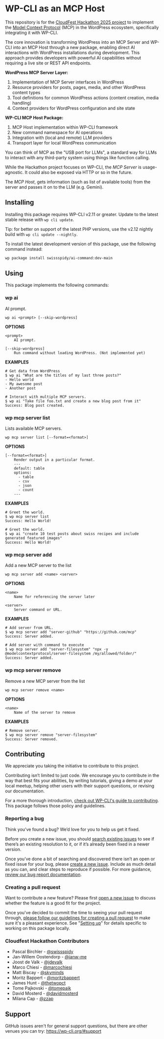 # WP-CLI as an MCP Host

This repository is for the [CloudFest Hackathon 2025 project](https://hackathon.cloudfest.com/project/wp-cli-mcp-host/) to implement the [Model Context Protocol](https://modelcontextprotocol.io/) (MCP) in the WordPress ecosystem, specifically integrating it with WP-CLI.

The core innovation is transforming WordPress into an MCP Server and WP-CLI into an MCP Host through a new package, enabling direct AI interactions with WordPress installations during development. This approach provides developers with powerful AI capabilities without requiring a live site or REST API endpoints.

**WordPress MCP Server Layer:**

1. Implementation of MCP Server interfaces in WordPress
2. Resource providers for posts, pages, media, and other WordPress content types
3. Tool definitions for common WordPress actions (content creation, media handling)
4. Context providers for WordPress configuration and site state

**WP-CLI MCP Host Package:**

1. MCP Host implementation within WP-CLI framework
2. New command namespace for AI operations
3. Integration with (local and remote) LLM providers
4. Transport layer for local WordPress communication

You can think of MCP as the "USB port for LLMs", a standard way for LLMs to interact with any third-party system using things like function calling.

While the Hackathon project focuses on WP-CLI, the _MCP Server_ is usage-agnostic. It could also be exposed via HTTP or so in the future.

The _MCP Host_, gets information (such as list of available tools) from the server and passes it on to the LLM (e.g. Gemini).

## Installing

Installing this package requires WP-CLI v2.11 or greater. Update to the latest stable release with `wp cli update`.

Tip: for better on support of the latest PHP versions, use the v2.12 nightly build with `wp cli update --nightly`.

To install the latest development version of this package, use the following command instead:

```bash
wp package install swissspidy/ai-command:dev-main
```


## Using

This package implements the following commands:

### wp ai

AI prompt.

~~~
wp ai <prompt> [--skip-wordpress]
~~~

**OPTIONS**

	<prompt>
		AI prompt.

	[--skip-wordpress]
		Run command without loading WordPress. (Not implemented yet)

**EXAMPLES**

    # Get data from WordPress
    $ wp ai "What are the titles of my last three posts?"
    - Hello world
    - My awesome post
    - Another post

    # Interact with multiple MCP servers.
    $ wp ai "Take file foo.txt and create a new blog post from it"
    Success: Blog post created.



### wp mcp server list

Lists available MCP servers.

~~~
wp mcp server list [--format=<format>]
~~~

**OPTIONS**

	[--format=<format>]
		Render output in a particular format.
		---
		default: table
		options:
		  - table
		  - csv
		  - json
		  - count
		---

**EXAMPLES**

    # Greet the world.
    $ wp mcp server list
    Success: Hello World!

    # Greet the world.
    $ wp ai "create 10 test posts about swiss recipes and include generated featured images"
    Success: Hello World!



### wp mcp server add

Add a new MCP server to the list

~~~
wp mcp server add <name> <server>
~~~

**OPTIONS**

	<name>
		Name for referencing the server later

	<server>
		Server command or URL.

**EXAMPLES**

    # Add server from URL.
    $ wp mcp server add "server-github" "https://github.com/mcp"
    Success: Server added.

    # Add server with command to execute
    $ wp mcp server add "server-filesystem" "npx -y @modelcontextprotocol/server-filesystem /my/allowed/folder/"
    Success: Server added.



### wp mcp server remove

Remove a new MCP server from the list

~~~
wp mcp server remove <name>
~~~

**OPTIONS**

	<name>
		Name of the server to remove

**EXAMPLES**

    # Remove server.
    $ wp mcp server remove "server-filesystem"
    Success: Server removed.

## Contributing

We appreciate you taking the initiative to contribute to this project.

Contributing isn’t limited to just code. We encourage you to contribute in the way that best fits your abilities, by writing tutorials, giving a demo at your local meetup, helping other users with their support questions, or revising our documentation.

For a more thorough introduction, [check out WP-CLI's guide to contributing](https://make.wordpress.org/cli/handbook/contributing/). This package follows those policy and guidelines.

### Reporting a bug

Think you’ve found a bug? We’d love for you to help us get it fixed.

Before you create a new issue, you should [search existing issues](https://github.com/swissspidy/ai-command/issues?q=label%3Abug%20) to see if there’s an existing resolution to it, or if it’s already been fixed in a newer version.

Once you’ve done a bit of searching and discovered there isn’t an open or fixed issue for your bug, please [create a new issue](https://github.com/swissspidy/ai-command/issues/new). Include as much detail as you can, and clear steps to reproduce if possible. For more guidance, [review our bug report documentation](https://make.wordpress.org/cli/handbook/bug-reports/).

### Creating a pull request

Want to contribute a new feature? Please first [open a new issue](https://github.com/swissspidy/ai-command/issues/new) to discuss whether the feature is a good fit for the project.

Once you've decided to commit the time to seeing your pull request through, [please follow our guidelines for creating a pull request](https://make.wordpress.org/cli/handbook/pull-requests/) to make sure it's a pleasant experience. See "[Setting up](https://make.wordpress.org/cli/handbook/pull-requests/#setting-up)" for details specific to working on this package locally.

### Cloudfest Hackathon Contributors

- Pascal Birchler - [@swissspidy](https://github.com/swissspidy)
- Jan-Willem Oostendorp - [@janw-me](https://github.com/janw-me)
- Joost de Valk - [@jdevalk](https://github.com/jdevalk)
- Marco Chiesi - [@marcochiesi](https://github.com/marcochiesi)
- Matt Biscay - [@skyminds](https://github.com/skyminds)
- Moritz Bappert - [@moritzbappert](https://github.com/moritzbappert)
- James Hunt - [@thetwopct](https://github.com/thetwopct)
- Tome Pajkovski - [@tomepajk](https://github.com/tomepajk)
- David Mosterd - [@davidmosterd](https://github.com/davidmosterd)
- Milana Cap - [@zzap](https://github.com/zzap)

## Support

GitHub issues aren't for general support questions, but there are other venues you can try: https://wp-cli.org/#support

